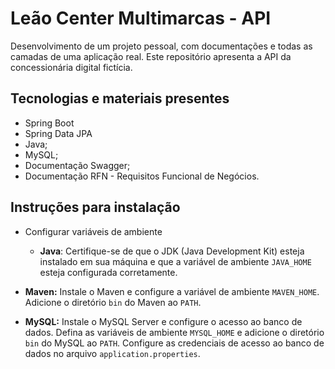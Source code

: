 # Leão Center Multimarcas - API
Desenvolvimento de um projeto pessoal, com documentações e todas as camadas de uma aplicação real. Este repositório apresenta a API da concessionária digital fictícia.

## Tecnologias e materiais presentes
 - Spring Boot
 - Spring Data JPA
 - Java;
 - MySQL;
 - Documentação Swagger;
 - Documentação RFN - Requisitos Funcional de Negócios.

## Instruções para instalação
 - Configurar variáveis de ambiente
   - **Java**: Certifique-se de que o JDK (Java Development Kit) esteja instalado em sua máquina e que a variável de ambiente `JAVA_HOME` esteja configurada corretamente.

- **Maven:** Instale o Maven e configure a variável de ambiente `MAVEN_HOME`. Adicione o diretório `bin` do Maven ao `PATH`.

- **MySQL:** Instale o MySQL Server e configure o acesso ao banco de dados. Defina as variáveis de ambiente `MYSQL_HOME` e adicione o diretório `bin` do MySQL ao `PATH`. Configure as credenciais de acesso ao banco de dados no arquivo `application.properties`.
